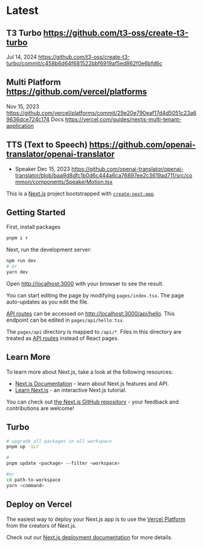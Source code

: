 # Latest

## T3 Turbo <https://github.com/t3-oss/create-t3-turbo>

Jul 14, 2024
<https://github.com/t3-oss/create-t3-turbo/commit/c458b6d64f681522bbf6919af5ed862f0e6bfd6c>

## Multi Platform <https://github.com/vercel/platforms>

Nov 15, 2023
<https://github.com/vercel/platforms/commit/29e20e790eaf17d4d5051c23a69636dce724c174>
Docs <https://vercel.com/guides/nextjs-multi-tenant-application>

## TTS (Text to Speech) <https://github.com/openai-translator/openai-translator>

- Speaker
  Dec 15, 2023
  <https://github.com/openai-translator/openai-translator/blob/baa9d8dfc1b0d6c444a6ca76897ee2c3619ad711/src/common/components/SpeakerMotion.tsx>

This is a [Next.js](https://nextjs.org/) project bootstrapped with [`create-next-app`](https://github.com/vercel/next.js/tree/canary/packages/create-next-app).

## Getting Started

First, install packages

```bash
pnpm i r
```

Next, run the development server:

```bash
npm run dev
# or
yarn dev
```

Open [http://localhost:3000](http://localhost:3000) with your browser to see the
result.

You can start editing the page by modifying `pages/index.tsx`. The page
auto-updates as you edit the file.

[API routes](https://nextjs.org/docs/api-routes/introduction) can be accessed
on [http://localhost:3000/api/hello](http://localhost:3000/api/hello). This endpoint can be edited in `pages/api/hello.tsx`.

The `pages/api` directory is mapped to `/api/*`. Files in this directory are treated as [API routes](https://nextjs.org/docs/api-routes/introduction) instead of React pages.

## Learn More

To learn more about Next.js, take a look at the following resources:

- [Next.js Documentation](https://nextjs.org/docs) - learn about Next.js features and API.
- [Learn Next.js](https://nextjs.org/learn) - an interactive Next.js tutorial.

You can check out [the Next.js GitHub repository](https://github.com/vercel/next.js/) - your feedback and contributions are welcome!

## Turbo

```bash
# upgrade all packages in all workspace
pnpm up -iLr

#
pnpm update <package> --filter <workspace>

#or
cd path-to-workspace
yarn <command>
```

## Deploy on Vercel

The easiest way to deploy your Next.js app is to use the [Vercel Platform](https://vercel.com/new?utm_medium=default-template&filter=next.js&utm_source=create-next-app&utm_campaign=create-next-app-readme) from the creators of Next.js.

Check out our [Next.js deployment documentation](https://nextjs.org/docs/deployment) for more details.
